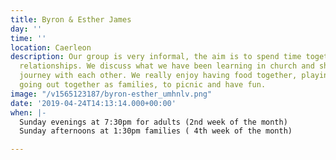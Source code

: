 ```yaml
---
title: Byron & Esther James
day: ''
time: ''
location: Caerleon
description: Our group is very informal, the aim is to spend time together and build
  relationships. We discuss what we have been learning in church and share our faith
  journey with each other. We really enjoy having food together, playing games and
  going out together as families, to picnic and have fun.
image: "/v1565123187/byron-esther_umhnlv.png"
date: '2019-04-24T14:13:14.000+00:00'
when: |-
  Sunday evenings at 7:30pm for adults (2nd week of the month)
  Sunday afternoons at 1:30pm families ( 4th week of the month)

---
```


